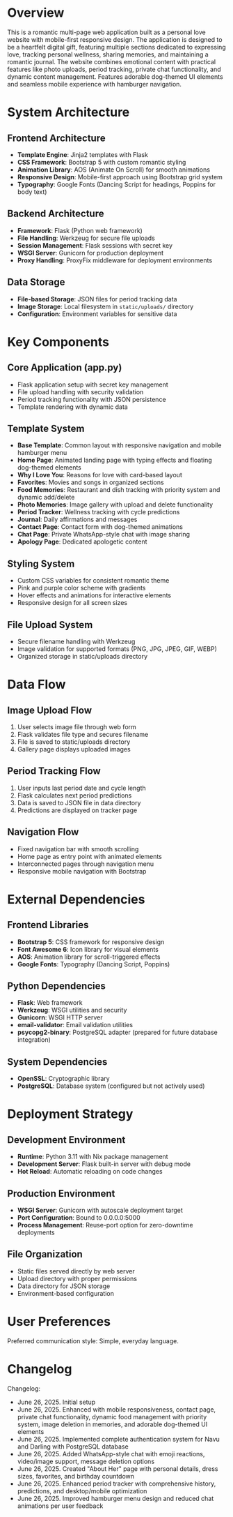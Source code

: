 # Overview

This is a romantic multi-page web application built as a personal love website with mobile-first responsive design. The application is designed to be a heartfelt digital gift, featuring multiple sections dedicated to expressing love, tracking personal wellness, sharing memories, and maintaining a romantic journal. The website combines emotional content with practical features like photo uploads, period tracking, private chat functionality, and dynamic content management. Features adorable dog-themed UI elements and seamless mobile experience with hamburger navigation.

# System Architecture

## Frontend Architecture
- **Template Engine**: Jinja2 templates with Flask
- **CSS Framework**: Bootstrap 5 with custom romantic styling
- **Animation Library**: AOS (Animate On Scroll) for smooth animations
- **Responsive Design**: Mobile-first approach using Bootstrap grid system
- **Typography**: Google Fonts (Dancing Script for headings, Poppins for body text)

## Backend Architecture
- **Framework**: Flask (Python web framework)
- **File Handling**: Werkzeug for secure file uploads
- **Session Management**: Flask sessions with secret key
- **WSGI Server**: Gunicorn for production deployment
- **Proxy Handling**: ProxyFix middleware for deployment environments

## Data Storage
- **File-based Storage**: JSON files for period tracking data
- **Image Storage**: Local filesystem in `static/uploads/` directory
- **Configuration**: Environment variables for sensitive data

# Key Components

## Core Application (app.py)
- Flask application setup with secret key management
- File upload handling with security validation
- Period tracking functionality with JSON persistence
- Template rendering with dynamic data

## Template System
- **Base Template**: Common layout with responsive navigation and mobile hamburger menu
- **Home Page**: Animated landing page with typing effects and floating dog-themed elements
- **Why I Love You**: Reasons for love with card-based layout
- **Favorites**: Movies and songs in organized sections
- **Food Memories**: Restaurant and dish tracking with priority system and dynamic add/delete
- **Photo Memories**: Image gallery with upload and delete functionality
- **Period Tracker**: Wellness tracking with cycle predictions
- **Journal**: Daily affirmations and messages
- **Contact Page**: Contact form with dog-themed animations
- **Chat Page**: Private WhatsApp-style chat with image sharing
- **Apology Page**: Dedicated apologetic content

## Styling System
- Custom CSS variables for consistent romantic theme
- Pink and purple color scheme with gradients
- Hover effects and animations for interactive elements
- Responsive design for all screen sizes

## File Upload System
- Secure filename handling with Werkzeug
- Image validation for supported formats (PNG, JPG, JPEG, GIF, WEBP)
- Organized storage in static/uploads directory

# Data Flow

## Image Upload Flow
1. User selects image file through web form
2. Flask validates file type and secures filename
3. File is saved to static/uploads directory
4. Gallery page displays uploaded images

## Period Tracking Flow
1. User inputs last period date and cycle length
2. Flask calculates next period predictions
3. Data is saved to JSON file in data directory
4. Predictions are displayed on tracker page

## Navigation Flow
- Fixed navigation bar with smooth scrolling
- Home page as entry point with animated elements
- Interconnected pages through navigation menu
- Responsive mobile navigation with Bootstrap

# External Dependencies

## Frontend Libraries
- **Bootstrap 5**: CSS framework for responsive design
- **Font Awesome 6**: Icon library for visual elements
- **AOS**: Animation library for scroll-triggered effects
- **Google Fonts**: Typography (Dancing Script, Poppins)

## Python Dependencies
- **Flask**: Web framework
- **Werkzeug**: WSGI utilities and security
- **Gunicorn**: WSGI HTTP server
- **email-validator**: Email validation utilities
- **psycopg2-binary**: PostgreSQL adapter (prepared for future database integration)

## System Dependencies
- **OpenSSL**: Cryptographic library
- **PostgreSQL**: Database system (configured but not actively used)

# Deployment Strategy

## Development Environment
- **Runtime**: Python 3.11 with Nix package management
- **Development Server**: Flask built-in server with debug mode
- **Hot Reload**: Automatic reloading on code changes

## Production Environment
- **WSGI Server**: Gunicorn with autoscale deployment target
- **Port Configuration**: Bound to 0.0.0.0:5000
- **Process Management**: Reuse-port option for zero-downtime deployments

## File Organization
- Static files served directly by web server
- Upload directory with proper permissions
- Data directory for JSON storage
- Environment-based configuration

# User Preferences

Preferred communication style: Simple, everyday language.

# Changelog

Changelog:
- June 26, 2025. Initial setup
- June 26, 2025. Enhanced with mobile responsiveness, contact page, private chat functionality, dynamic food management with priority system, image deletion in memories, and adorable dog-themed UI elements
- June 26, 2025. Implemented complete authentication system for Navu and Darling with PostgreSQL database
- June 26, 2025. Added WhatsApp-style chat with emoji reactions, video/image support, message deletion options
- June 26, 2025. Created "About Her" page with personal details, dress sizes, favorites, and birthday countdown
- June 26, 2025. Enhanced period tracker with comprehensive history, predictions, and desktop/mobile optimization
- June 26, 2025. Improved hamburger menu design and reduced chat animations per user feedback